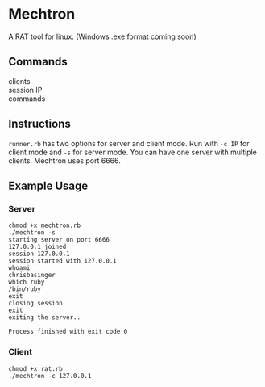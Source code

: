# Mechtron
A RAT tool for linux. (Windows .exe format coming soon)

## Commands
clients<br>
session IP
<br>
commands

## Instructions
```runner.rb``` has two options for server and client  mode. Run with ```-c IP``` for client mode and ```-s``` for server mode. You can have one server with multiple clients. Mechtron uses port 6666.
## Example Usage

### Server
```
chmod +x mechtron.rb
./mechtron -s
starting server on port 6666
127.0.0.1 joined
session 127.0.0.1
session started with 127.0.0.1
whoami
chrisbasinger
which ruby
/bin/ruby
exit
closing session
exit
exiting the server..

Process finished with exit code 0

```

### Client
```
chmod +x rat.rb
./mechtron -c 127.0.0.1
```